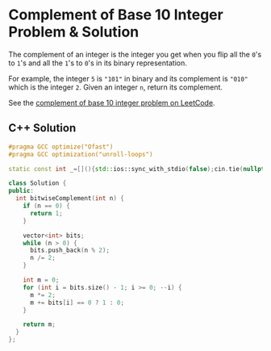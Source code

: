 # Complement of Base 10 Integer Problem & Solution

The complement of an integer is the integer you get when you flip all the `0`'s to `1`'s and all the `1`'s to `0`'s in its binary representation.

For example, the integer `5` is `"101"` in binary and its complement is `"010"` which is the integer `2`.
Given an integer `n`, return its complement.

See the [complement of base 10 integer problem on LeetCode](https://leetcode.com/problems/complement-of-base-10-integer).

## C++ Solution

```cpp
#pragma GCC optimize("Ofast")
#pragma GCC optimization("unroll-loops")

static const int _=[](){std::ios::sync_with_stdio(false);cin.tie(nullptr);cout.tie(nullptr);return 0;}();

class Solution {
public:
  int bitwiseComplement(int n) {
    if (n == 0) {
      return 1;
    }

    vector<int> bits;
    while (n > 0) {
      bits.push_back(n % 2);
      n /= 2;
    }

    int m = 0;
    for (int i = bits.size() - 1; i >= 0; --i) {
      m *= 2;
      m += bits[i] == 0 ? 1 : 0;
    }

    return m;
  }
};
```
